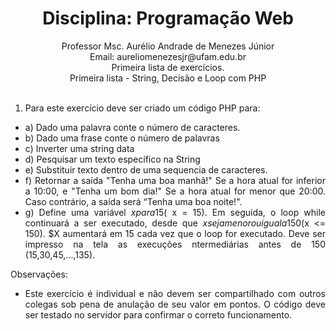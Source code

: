
# <center>Disciplina: Programação Web
<center>Professor Msc. Aurélio Andrade de Menezes Júnior
<center>Email: aureliomenezesjr@ufam.edu.br
<center>Primeira lista de exercícios. <center>Primeira lista - String, Decisão e Loop com PHP<div align="justify"> <br>

1. Para este exercício deve ser criado um código PHP para:

* a) Dado uma palavra conte o número de caracteres.
* b) Dado uma frase conte o número de palavras
* c) Inverter uma string data
* d) Pesquisar um texto específico na String
* e) Substituir texto dentro de uma sequencia de caracteres.
* f) Retornar a saída "Tenha uma boa manhã!" Se a hora atual for inferior a 10:00, e "Tenha um bom dia!" Se a hora atual for menor que 20:00. Caso contrário, a saída será “Tenha uma boa noite!".
* g) Define uma variável $x para 15 ($ x = 15). Em seguida, o loop while continuará a ser executado, desde que $x seja menor ou igual a 150 ($x <= 150). $X aumentará em 15 cada vez que o loop for executado. Deve ser impresso na tela as execuções  ntermediárias antes de 150 (15,30,45,...,135).

Observações:

* Este exercício é individual e não devem ser compartilhado com outros colegas sob pena de anulação de seu valor em pontos.
O código deve ser testado no servidor para confirmar o correto funcionamento.

